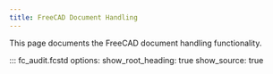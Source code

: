 ```yaml
---
title: FreeCAD Document Handling
---
```


This page documents the FreeCAD document handling functionality.

::: fc_audit.fcstd
    options:
      show_root_heading: true
      show_source: true

